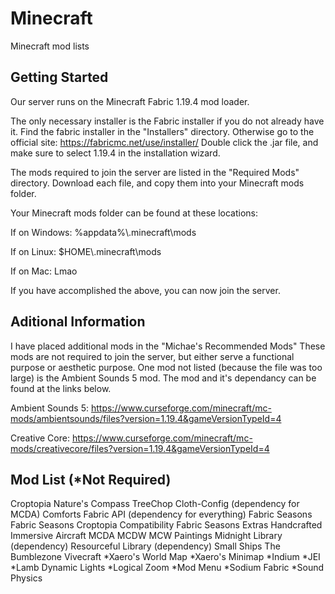 # Minecraft
Minecraft mod lists

Getting Started
--------------------------------------------------------------------------------------

Our server runs on the Minecraft Fabric 1.19.4 mod loader.

The only necessary installer is the Fabric installer if you do not already have it.
Find the fabric installer in the "Installers" directory.
Otherwise go to the official site: https://fabricmc.net/use/installer/
Double click the .jar file, and make sure to select 1.19.4 in the installation wizard.

The mods required to join the server are listed in the "Required Mods" directory.
Download each file, and copy them into your Minecraft mods folder.

Your Minecraft mods folder can be found at these locations:

If on Windows: %appdata%\\.minecraft\mods

If on Linux: $HOME\\.minecraft\mods

If on Mac: Lmao

If you have accomplished the above, you can now join the server.

Aditional Information
---------------------------------------------------------------------------------------

I have placed additional mods in the "Michae's Recommended Mods" These mods are not
required to join the server, but either serve a functional purpose or aesthetic purpose.
One mod not listed (because the file was too large) is the Ambient Sounds 5 mod. The mod
and it's dependancy can be found at the links below.

Ambient Sounds 5: https://www.curseforge.com/minecraft/mc-mods/ambientsounds/files?version=1.19.4&gameVersionTypeId=4

Creative Core: https://www.curseforge.com/minecraft/mc-mods/creativecore/files?version=1.19.4&gameVersionTypeId=4

Mod List (*Not Required)
---------------------------------------------------------------------------------------
Croptopia
Nature's Compass
TreeChop
Cloth-Config (dependency for MCDA)
Comforts
Fabric API (dependency for everything)
Fabric Seasons
Fabric Seasons Croptopia Compatibility
Fabric Seasons Extras
Handcrafted
Immersive Aircraft
MCDA
MCDW
MCW Paintings
Midnight Library (dependency)
Resourceful Library (dependency)
Small Ships
The Bumblezone
Vivecraft
*Xaero's World Map
*Xaero's Minimap
*Indium
*JEI
*Lamb Dynamic Lights
*Logical Zoom
*Mod Menu
*Sodium Fabric
*Sound Physics


